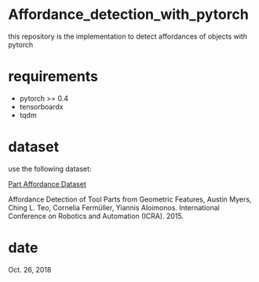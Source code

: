 # Affordance_detection_with_pytorch
this repository is the implementation to detect affordances of objects with pytorch

# requirements
* pytorch >= 0.4
* tensorboardx
* tqdm

# dataset
use the following dataset:

[Part Affordance Dataset](http://users.umiacs.umd.edu/~amyers/part-affordance-dataset/)

Affordance Detection of Tool Parts from Geometric Features,
Austin Myers, Ching L. Teo, Cornelia Fermüller, Yiannis Aloimonos.
International Conference on Robotics and Automation (ICRA). 2015.

# date
Oct. 26, 2018
